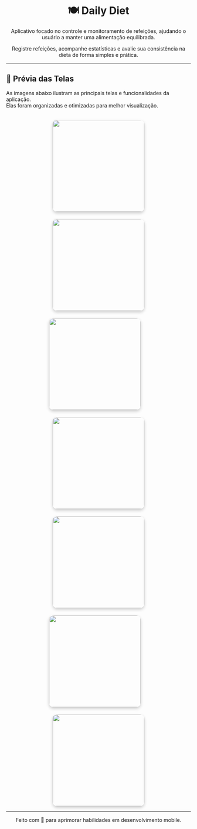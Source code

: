<h1 align="center">🍽️ Daily Diet</h1>

<p align="center">
Aplicativo focado no controle e monitoramento de refeições, ajudando o usuário a manter uma alimentação equilibrada.
</p>

<p align="center">
Registre refeições, acompanhe estatísticas e avalie sua consistência na dieta de forma simples e prática.
</p>

---

## 📸 Prévia das Telas

As imagens abaixo ilustram as principais telas e funcionalidades da aplicação.  
Elas foram organizadas e otimizadas para melhor visualização.

<br/>

<div align="center" style="display: flex; flex-wrap: wrap; justify-content: center; gap: 20px;">

  <img src="https://github.com/user-attachments/assets/bd088153-578b-4937-a29d-75ae4921fcbe" width="250" style="border-radius: 12px; box-shadow: 0 4px 8px rgba(0,0,0,0.2);" />
  <img src="https://github.com/user-attachments/assets/c78e1869-24a4-4566-85e6-f87f3207ed47" width="250" style="border-radius: 12px; box-shadow: 0 4px 8px rgba(0,0,0,0.2);" />
  <img src="https://github.com/user-attachments/assets/1b84eb9d-f3ca-4099-b472-5c4176cb2293" width="250" style="border-radius: 12px; box-shadow: 0 4px 8px rgba(0,0,0,0.2);" />
  <br/><br/>
  <img src="https://github.com/user-attachments/assets/d0cbef7e-dacc-409c-8f57-f7fa78aab427" width="250" style="border-radius: 12px; box-shadow: 0 4px 8px rgba(0,0,0,0.2);" />
  <img src="https://github.com/user-attachments/assets/96a35203-f1a6-4efb-9287-f49044e95c09" width="250" style="border-radius: 12px; box-shadow: 0 4px 8px rgba(0,0,0,0.2);" />
  <img src="https://github.com/user-attachments/assets/a2d37b26-1cf6-477f-a97e-415b22a9fc66" width="250" style="border-radius: 12px; box-shadow: 0 4px 8px rgba(0,0,0,0.2);" />
  <br/><br/>
  <img src="https://github.com/user-attachments/assets/46562177-c347-466f-927a-31fc90ca36e8" width="250" style="border-radius: 12px; box-shadow: 0 4px 8px rgba(0,0,0,0.2);" />
  
</div>

---

<p align="center">
Feito com 💜 para aprimorar habilidades em desenvolvimento mobile.
</p>
